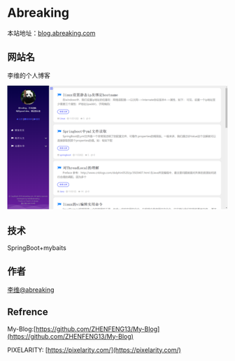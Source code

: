 Abreaking
================
本站地址：[blog.abreaking.com](http://blog.abreaking.com)

## 网站名
李维的个人博客

![](./web-template-liwei/src/main/webapp/templates/liwei/tpl_screenshot.png)

## 技术
SpringBoot+mybaits

## 作者
[李维@abreaking](http://www.abreaking.com)

## Refrence
 My-Blog:[https://github.com/ZHENFENG13/My-Blog](https://github.com/ZHENFENG13/My-Blog)
 
PIXELARITY: [https://pixelarity.com/](https://pixelarity.com/)


